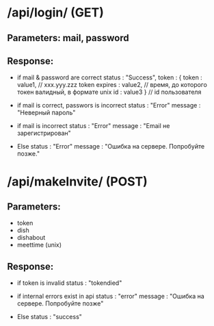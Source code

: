 /api/login/ (GET)
==========

Parameters: mail, password
--------------------------
Response:
---------
*    if mail & password are correct
        status : "Success",
        token : {
            token : value1, // xxx.yyy.zzz token
            expires : value2, // время, до которого токен валидный, в формате unix
            id : value3 }  // id пользователя

*    if mail is correct, passwors is incorrect
        status : "Error"
        message : "Неверный пароль"

*    if mail is incorrect
        status : "Error"
        message : "Email не зарегистрирован"

*    Else
        status : "Error"
        message : "Ошибка на сервере. Попробуйте позже."

/api/makeInvite/ (POST)
================

Parameters:
-----------
* token
* dish
* dishabout
* meettime (unix)

Response:
--------
*    if token is invalid
        status : "tokendied"

*    if internal errors exist in api
        status : "error"
        message : "Ошибка на сервере. Попробуйте позже"

*    Else
        status : "success"
